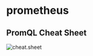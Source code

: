 # prometheus
## PromQL Cheat Sheet
![cheat.sheet](https://images.ctfassets.net/aw6mkmszlj4x/3z0A6t1Y4Li7fG6PeIVHVn/2fa5374ee5444b822f3cea12b49d96dd/promql__5_.png)